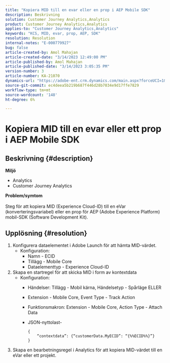 ```yaml
---
title: "Kopiera MID till en evar eller en prop i AEP Mobile SDK"
description: Beskrivning
solution: Customer Journey Analytics,Analytics
product: Customer Journey Analytics,Analytics
applies-to: "Customer Journey Analytics,Analytics"
keywords: "KCS, MID, evar, prop, AEP, SDK"
resolution: Resolution
internal-notes: "E-000779927"
bug: false
article-created-by: Amol Mahajan
article-created-date: "3/14/2023 12:49:00 PM"
article-published-by: Amol Mahajan
article-published-date: "3/14/2023 3:05:35 PM"
version-number: 3
article-number: KA-21070
dynamics-url: "https://adobe-ent.crm.dynamics.com/main.aspx?forceUCI=1&pagetype=entityrecord&etn=knowledgearticle&id=4ea85291-66c2-ed11-83ff-6045bd0065b6"
source-git-commit: ec4deea5b219b687f446d28b7034e9d17ffe7829
workflow-type: tm+mt
source-wordcount: '148'
ht-degree: 6%

---
```


# Kopiera MID till en evar eller ett prop i AEP Mobile SDK

## Beskrivning {#description}

<b>Miljö</b>
- Analytics 
- Customer Journey Analytics

<b>Problem/symtom</b><br><br>Steg för att kopiera MID (Experience Cloud-ID) till en eVar (konverteringsvariabel) eller en prop för AEP (Adobe Experience Platform) mobil-SDK (Software Development Kit).<br>

## Upplösning {#resolution}


1. Konfigurera dataelementet i Adobe Launch för att hämta MID-värdet.
   - Konfiguration:
      - Namn - ECID
      - Tillägg - Mobile Core
      - Dataelementtyp - Experience Cloud-ID
2. Skapa en startregel för att skicka MID i form av kontextdata
   - Konfiguration:
      - Händelser: Tillägg - Mobil kärna, Händelsetyp - Spårläge ELLER
      - Extension - Mobile Core, Event Type - Track Action
      - Funktionsmakron: Extension - Mobile Core, Action Type - Attach Data
      - JSON-nyttolast-

         ```
         {
             “contextdata”: {“customerData.MyECID”: “{%%ECID%%}”}
         }
         ```
3. Skapa en bearbetningsregel i Analytics för att kopiera MID-värdet till en eVar eller ett projekt.

